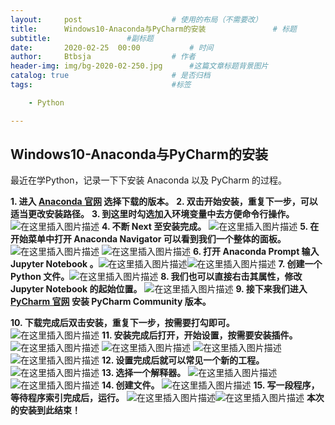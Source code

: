 ```yaml
---
layout:     post   				    # 使用的布局（不需要改）
title:      Windows10-Anaconda与PyCharm的安装			    # 标题 
subtitle:                 #副标题
date:       2020-02-25 	00:00			# 时间
author:     Btbsja					# 作者
header-img: img/bg-2020-02-250.jpg 	    #这篇文章标题背景图片
catalog: true 						# 是否归档
tags:								#标签

    - Python

---
```


## Windows10-Anaconda与PyCharm的安装

最近在学Python，记录一下下安装 Anaconda 以及 PyCharm 的过程。

 **1. 进入 [Anaconda 官网](https://www.anaconda.com/distribution/) 选择下载的版本。**
 **2. 双击开始安装，重复下一步，可以适当更改安装路径。**
 **3. 到这里时勾选加入环境变量中去方便命令行操作。**
 ![在这里插入图片描述](https://img-blog.csdnimg.cn/20200209180141461.png?x-oss-process=image/watermark,type_ZmFuZ3poZW5naGVpdGk,shadow_10,text_aHR0cHM6Ly9ibG9nLmNzZG4ubmV0L0J0YnNqYQ==,size_16,color_FFFFFF,t_70)
 **4. 不断 Next 至安装完成。**
![在这里插入图片描述](https://img-blog.csdnimg.cn/20200209182402291.png?x-oss-process=image/watermark,type_ZmFuZ3poZW5naGVpdGk,shadow_10,text_aHR0cHM6Ly9ibG9nLmNzZG4ubmV0L0J0YnNqYQ==,size_16,color_FFFFFF,t_70)
**5. 在开始菜单中打开 Anaconda Navigator 可以看到我们一个整体的面板。**
![在这里插入图片描述](https://img-blog.csdnimg.cn/20200209182807542.png)
![在这里插入图片描述](https://img-blog.csdnimg.cn/2020020918314181.png?x-oss-process=image/watermark,type_ZmFuZ3poZW5naGVpdGk,shadow_10,text_aHR0cHM6Ly9ibG9nLmNzZG4ubmV0L0J0YnNqYQ==,size_16,color_FFFFFF,t_70)
**6. 打开 Anaconda Prompt 输入 Jupyter Notebook 。**![在这里插入图片描述](https://img-blog.csdnimg.cn/20200209190942371.png?x-oss-process=image/watermark,type_ZmFuZ3poZW5naGVpdGk,shadow_10,text_aHR0cHM6Ly9ibG9nLmNzZG4ubmV0L0J0YnNqYQ==,size_16,color_FFFFFF,t_70)![在这里插入图片描述](https://img-blog.csdnimg.cn/20200209191146245.png?x-oss-process=image/watermark,type_ZmFuZ3poZW5naGVpdGk,shadow_10,text_aHR0cHM6Ly9ibG9nLmNzZG4ubmV0L0J0YnNqYQ==,size_16,color_FFFFFF,t_70)
**7. 创建一个 Python 文件。**![在这里插入图片描述](https://img-blog.csdnimg.cn/20200209191415228.png?x-oss-process=image/watermark,type_ZmFuZ3poZW5naGVpdGk,shadow_10,text_aHR0cHM6Ly9ibG9nLmNzZG4ubmV0L0J0YnNqYQ==,size_16,color_FFFFFF,t_70)
**8. 我们也可以直接右击其属性，修改 Jupyter Notebook 的起始位置。**
![在这里插入图片描述](https://img-blog.csdnimg.cn/20200209191848803.png?x-oss-process=image/watermark,type_ZmFuZ3poZW5naGVpdGk,shadow_10,text_aHR0cHM6Ly9ibG9nLmNzZG4ubmV0L0J0YnNqYQ==,size_16,color_FFFFFF,t_70)
**9. 接下来我们进入 [PyCharm 官网](https://www.jetbrains.com/pycharm/download/#section=windows) 安装 PyCharm Community 版本。**

**10. 下载完成后双击安装，重复下一步，按需要打勾即可。**
![在这里插入图片描述](https://img-blog.csdnimg.cn/20200209200821391.png?x-oss-process=image/watermark,type_ZmFuZ3poZW5naGVpdGk,shadow_10,text_aHR0cHM6Ly9ibG9nLmNzZG4ubmV0L0J0YnNqYQ==,size_16,color_FFFFFF,t_70)
**11.  安装完成后打开，开始设置，按需要安装插件。**
![在这里插入图片描述](https://img-blog.csdnimg.cn/20200209201019385.png)
![在这里插入图片描述](https://img-blog.csdnimg.cn/20200209201041734.png?x-oss-process=image/watermark,type_ZmFuZ3poZW5naGVpdGk,shadow_10,text_aHR0cHM6Ly9ibG9nLmNzZG4ubmV0L0J0YnNqYQ==,size_16,color_FFFFFF,t_70)
![在这里插入图片描述](https://img-blog.csdnimg.cn/20200209201220131.png?x-oss-process=image/watermark,type_ZmFuZ3poZW5naGVpdGk,shadow_10,text_aHR0cHM6Ly9ibG9nLmNzZG4ubmV0L0J0YnNqYQ==,size_16,color_FFFFFF,t_70)
![在这里插入图片描述](https://img-blog.csdnimg.cn/20200209201316242.png?x-oss-process=image/watermark,type_ZmFuZ3poZW5naGVpdGk,shadow_10,text_aHR0cHM6Ly9ibG9nLmNzZG4ubmV0L0J0YnNqYQ==,size_16,color_FFFFFF,t_70)
**12. 设置完成后就可以常见一个新的工程。**
![在这里插入图片描述](https://img-blog.csdnimg.cn/20200209201436367.png?x-oss-process=image/watermark,type_ZmFuZ3poZW5naGVpdGk,shadow_10,text_aHR0cHM6Ly9ibG9nLmNzZG4ubmV0L0J0YnNqYQ==,size_16,color_FFFFFF,t_70)
**13. 选择一个解释器。**
![在这里插入图片描述](https://img-blog.csdnimg.cn/20200209211622939.png?x-oss-process=image/watermark,type_ZmFuZ3poZW5naGVpdGk,shadow_10,text_aHR0cHM6Ly9ibG9nLmNzZG4ubmV0L0J0YnNqYQ==,size_16,color_FFFFFF,t_70)
![在这里插入图片描述](https://img-blog.csdnimg.cn/20200209214830937.png?x-oss-process=image/watermark,type_ZmFuZ3poZW5naGVpdGk,shadow_10,text_aHR0cHM6Ly9ibG9nLmNzZG4ubmV0L0J0YnNqYQ==,size_16,color_FFFFFF,t_70)
**14. 创建文件。**
![在这里插入图片描述](https://img-blog.csdnimg.cn/20200209215129450.png?x-oss-process=image/watermark,type_ZmFuZ3poZW5naGVpdGk,shadow_10,text_aHR0cHM6Ly9ibG9nLmNzZG4ubmV0L0J0YnNqYQ==,size_16,color_FFFFFF,t_70)
**15. 写一段程序，等待程序索引完成后，运行。**
![在这里插入图片描述](https://img-blog.csdnimg.cn/20200209215425779.png?x-oss-process=image/watermark,type_ZmFuZ3poZW5naGVpdGk,shadow_10,text_aHR0cHM6Ly9ibG9nLmNzZG4ubmV0L0J0YnNqYQ==,size_16,color_FFFFFF,t_70)![在这里插入图片描述](https://img-blog.csdnimg.cn/20200209215445328.png?x-oss-process=image/watermark,type_ZmFuZ3poZW5naGVpdGk,shadow_10,text_aHR0cHM6Ly9ibG9nLmNzZG4ubmV0L0J0YnNqYQ==,size_16,color_FFFFFF,t_70)
**本次的安装到此结束！**